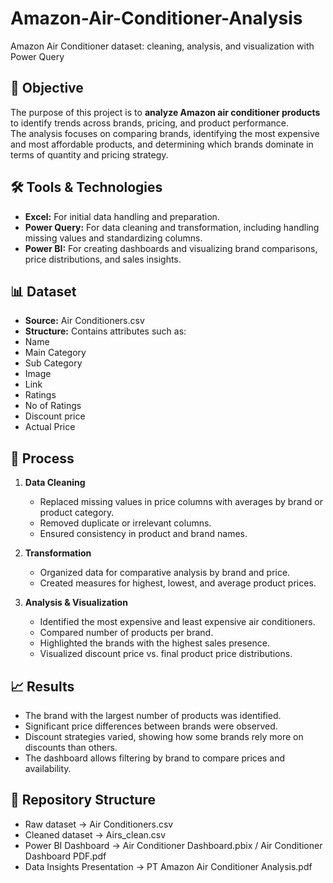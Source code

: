 # Amazon-Air-Conditioner-Analysis
Amazon Air Conditioner dataset: cleaning, analysis, and visualization with Power Query

## 📖 Objective
The purpose of this project is to **analyze Amazon air conditioner products** to identify trends across brands, pricing, and product performance.  
The analysis focuses on comparing brands, identifying the most expensive and most affordable products, and determining which brands dominate in terms of quantity and pricing strategy.

## 🛠️ Tools & Technologies
- **Excel:** For initial data handling and preparation.  
- **Power Query:** For data cleaning and transformation, including handling missing values and standardizing columns.  
- **Power BI:** For creating dashboards and visualizing brand comparisons, price distributions, and sales insights.  

## 📊 Dataset
- **Source:** Air Conditioners.csv
- **Structure:** Contains attributes such as:  
- Name
- Main Category
- Sub Category
- Image
- Link
- Ratings
- No of Ratings
- Discount price
- Actual Price 

## 🔎 Process
1. **Data Cleaning**  
   - Replaced missing values in price columns with averages by brand or product category.  
   - Removed duplicate or irrelevant columns.  
   - Ensured consistency in product and brand names.  

2. **Transformation**  
   - Organized data for comparative analysis by brand and price.  
   - Created measures for highest, lowest, and average product prices.  

3. **Analysis & Visualization**  
   - Identified the most expensive and least expensive air conditioners.  
   - Compared number of products per brand.  
   - Highlighted the brands with the highest sales presence.  
   - Visualized discount price vs. final product price distributions.  

## 📈 Results
- The brand with the largest number of products was identified.  
- Significant price differences between brands were observed.  
- Discount strategies varied, showing how some brands rely more on discounts than others.  
- The dashboard allows filtering by brand to compare prices and availability.

## 📂 Repository Structure
-	Raw dataset -> Air Conditioners.csv
-	Cleaned dataset -> Airs_clean.csv
-	Power BI Dashboard -> Air Conditioner Dashboard.pbix / Air Conditioner Dashboard PDF.pdf
-	Data Insights Presentation -> PT Amazon Air Conditioner Analysis.pdf
